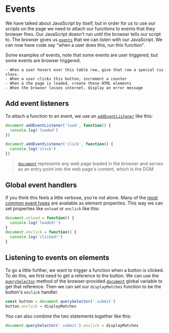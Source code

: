 # Events

We have talked about JavaScript by itself, but in order for us to use our scripts on the page we need to attach our functions to events that they browser fires. Our JavaScript doesn't run until the browser tells our script to. The browser gives us [`events`](https://developer.mozilla.org/en-US/docs/Web/Events) that we can listen with our JavaScript. We can now have code say "when a user does this, run this function".

Some examples of events, note that some events are user triggered, but some events are browser triggered.

```
- When a user hovers over this table row, give that row a special css class.
- When a user clicks this button, increment a counter
- When a the page is loaded, create these HTML elements
- When the browser losses internet, display an error message
```

## Add event listeners

To attach a function to an event, we use an [`addEventListener`](https://developer.mozilla.org/en-US/docs/Web/API/EventListener) like this:

```js
document.addEventListener('load', function() {
  console.log('loaded')
})

document.addEventListener('click', function() {
  console.log('click')
})
```

> [`document`](https://developer.mozilla.org/en-US/docs/Web/API/Document) represents any web page loaded in the browser and serves as an entry point into the web page's content, which is the DOM

## Global event handlers

If you think this feels a little verbose, you're not alone. Many of the [most common event types](https://developer.mozilla.org/en-US/docs/Web/API/GlobalEventHandlers) are available as element properties. This way we can set properties like `onload` or `onclick` like this:

```js
document.onload = function() {
  console.log('loaded!')
}
document.onclick = function() {
  console.log('clicked!')
}
```

## Listening to events on elements

To go a little further, we want to trigger a function when a button is clicked. To do this, we first need to get a reference to the button. We can use the [`querySelector`](https://developer.mozilla.org/en-US/docs/Web/API/Document/querySelector) method of the browser-provided [`document`](https://developer.mozilla.org/en-US/docs/Web/API/Document) global variable to get that reference. Then we can set our `displayMatches` function to be the button's `onclick` handler.

```js
const button = document.querySelector('.submit')
button.onclick = displayMatches
```

You can also combine the two statements together like this:

```js
document.querySelector('.submit').onclick = displayMatches
```
